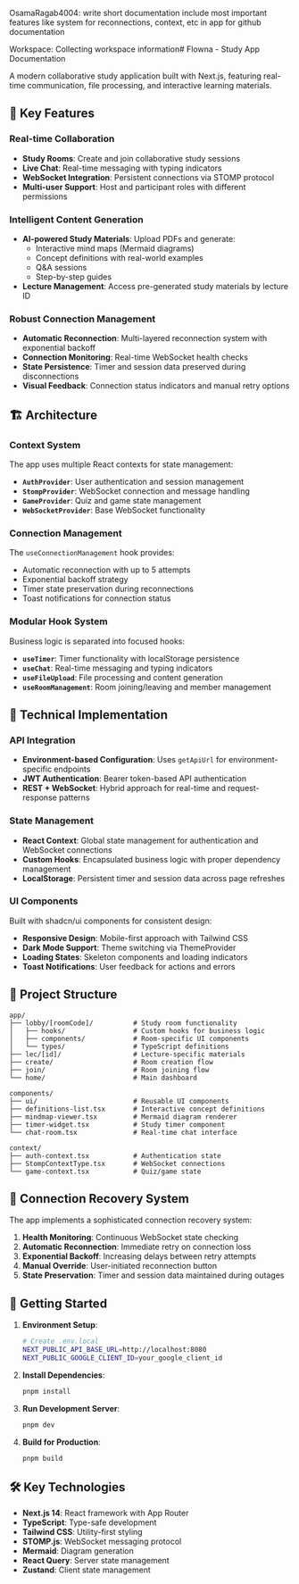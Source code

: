 OsamaRagab4004: write short documentation include most important features like system for reconnections, context, etc in app for github documentation

Workspace: Collecting workspace information# Flowna - Study App Documentation

A modern collaborative study application built with Next.js, featuring real-time communication, file processing, and interactive learning materials.

## 🚀 Key Features

### Real-time Collaboration
- **Study Rooms**: Create and join collaborative study sessions
- **Live Chat**: Real-time messaging with typing indicators
- **WebSocket Integration**: Persistent connections via STOMP protocol
- **Multi-user Support**: Host and participant roles with different permissions

### Intelligent Content Generation
- **AI-powered Study Materials**: Upload PDFs and generate:
  - Interactive mind maps (Mermaid diagrams)
  - Concept definitions with real-world examples
  - Q&A sessions
  - Step-by-step guides
- **Lecture Management**: Access pre-generated study materials by lecture ID

### Robust Connection Management
- **Automatic Reconnection**: Multi-layered reconnection system with exponential backoff
- **Connection Monitoring**: Real-time WebSocket health checks
- **State Persistence**: Timer and session data preserved during disconnections
- **Visual Feedback**: Connection status indicators and manual retry options

## 🏗️ Architecture

### Context System
The app uses multiple React contexts for state management:

- **`AuthProvider`**: User authentication and session management
- **`StompProvider`**: WebSocket connection and message handling
- **`GameProvider`**: Quiz and game state management
- **`WebSocketProvider`**: Base WebSocket functionality

### Connection Management
The `useConnectionManagement` hook provides:
- Automatic reconnection with up to 5 attempts
- Exponential backoff strategy
- Timer state preservation during reconnections
- Toast notifications for connection status

### Modular Hook System
Business logic is separated into focused hooks:
- **`useTimer`**: Timer functionality with localStorage persistence
- **`useChat`**: Real-time messaging and typing indicators
- **`useFileUpload`**: File processing and content generation
- **`useRoomManagement`**: Room joining/leaving and member management

## 🔧 Technical Implementation

### API Integration
- **Environment-based Configuration**: Uses `getApiUrl` for environment-specific endpoints
- **JWT Authentication**: Bearer token-based API authentication
- **REST + WebSocket**: Hybrid approach for real-time and request-response patterns

### State Management
- **React Context**: Global state management for authentication and WebSocket connections
- **Custom Hooks**: Encapsulated business logic with proper dependency management
- **LocalStorage**: Persistent timer and session data across page refreshes

### UI Components
Built with shadcn/ui components for consistent design:
- **Responsive Design**: Mobile-first approach with Tailwind CSS
- **Dark Mode Support**: Theme switching via ThemeProvider
- **Loading States**: Skeleton components and loading indicators
- **Toast Notifications**: User feedback for actions and errors

## 📁 Project Structure

```
app/
├── lobby/[roomCode]/          # Study room functionality
│   ├── hooks/                 # Custom hooks for business logic
│   ├── components/            # Room-specific UI components
│   └── types/                 # TypeScript definitions
├── lec/[id]/                  # Lecture-specific materials
├── create/                    # Room creation flow
├── join/                      # Room joining flow
└── home/                      # Main dashboard

components/
├── ui/                        # Reusable UI components
├── definitions-list.tsx       # Interactive concept definitions
├── mindmap-viewer.tsx         # Mermaid diagram renderer
├── timer-widget.tsx           # Study timer component
└── chat-room.tsx              # Real-time chat interface

context/
├── auth-context.tsx           # Authentication state
├── StompContextType.tsx       # WebSocket connections
└── game-context.tsx           # Quiz/game state
```

## 🔄 Connection Recovery System

The app implements a sophisticated connection recovery system:

1. **Health Monitoring**: Continuous WebSocket state checking
2. **Automatic Reconnection**: Immediate retry on connection loss
3. **Exponential Backoff**: Increasing delays between retry attempts
4. **Manual Override**: User-initiated reconnection button
5. **State Preservation**: Timer and session data maintained during outages

## 🎯 Getting Started

1. **Environment Setup**:
   ```bash
   # Create .env.local
   NEXT_PUBLIC_API_BASE_URL=http://localhost:8080
   NEXT_PUBLIC_GOOGLE_CLIENT_ID=your_google_client_id
   ```

2. **Install Dependencies**:
   ```bash
   pnpm install
   ```

3. **Run Development Server**:
   ```bash
   pnpm dev
   ```

4. **Build for Production**:
   ```bash
   pnpm build
   ```

## 🛠️ Key Technologies

- **Next.js 14**: React framework with App Router
- **TypeScript**: Type-safe development
- **Tailwind CSS**: Utility-first styling
- **STOMP.js**: WebSocket messaging protocol
- **Mermaid**: Diagram generation
- **React Query**: Server state management
- **Zustand**: Client state management
